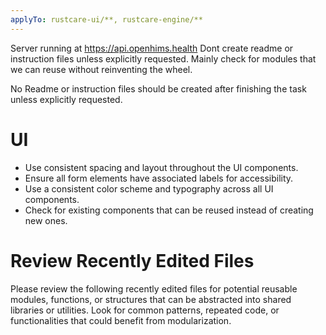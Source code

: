 ```yaml
---
applyTo: rustcare-ui/**, rustcare-engine/**
---
```


Server running at https://api.openhims.health
Dont create readme or instruction files unless explicitly requested.
Mainly check for modules that we can reuse without reinventing the wheel.

No Readme or instruction files should be created after finishing the task unless explicitly requested.

# UI 

- Use consistent spacing and layout throughout the UI components.
- Ensure all form elements have associated labels for accessibility.
- Use a consistent color scheme and typography across all UI components.
- Check for existing components that can be reused instead of creating new ones.

# Review Recently Edited Files
Please review the following recently edited files for potential reusable modules, functions, or structures that can be abstracted into shared libraries or utilities. Look for common patterns, repeated code, or functionalities that could benefit from modularization.